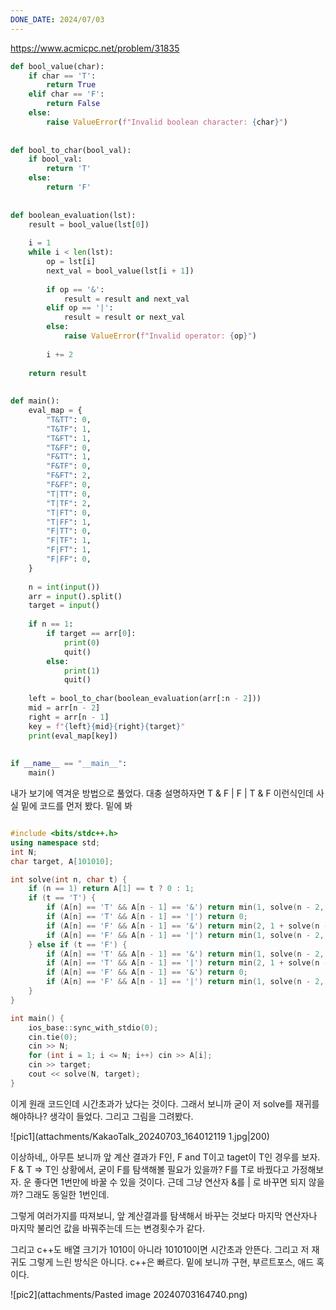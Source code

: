 ```yaml
---
DONE_DATE: 2024/07/03
---
```

https://www.acmicpc.net/problem/31835


```python
def bool_value(char):  
    if char == 'T':  
        return True  
    elif char == 'F':  
        return False  
    else:  
        raise ValueError(f"Invalid boolean character: {char}")  
  
  
def bool_to_char(bool_val):  
    if bool_val:  
        return 'T'  
    else:  
        return 'F'  
  
  
def boolean_evaluation(lst):  
    result = bool_value(lst[0])  
  
    i = 1  
    while i < len(lst):  
        op = lst[i]  
        next_val = bool_value(lst[i + 1])  
  
        if op == '&':  
            result = result and next_val  
        elif op == '|':  
            result = result or next_val  
        else:  
            raise ValueError(f"Invalid operator: {op}")  
  
        i += 2  
  
    return result  
  
  
def main():  
    eval_map = {  
        "T&TT": 0,  
        "T&TF": 1,  
        "T&FT": 1,  
        "T&FF": 0,  
        "F&TT": 1,  
        "F&TF": 0,  
        "F&FT": 2,  
        "F&FF": 0,  
        "T|TT": 0,  
        "T|TF": 2,  
        "T|FT": 0,  
        "T|FF": 1,  
        "F|TT": 0,  
        "F|TF": 1,  
        "F|FT": 1,  
        "F|FF": 0,  
    }  
  
    n = int(input())  
    arr = input().split()  
    target = input()  
  
    if n == 1:  
        if target == arr[0]:  
            print(0)  
            quit()  
        else:  
            print(1)  
            quit()  
  
    left = bool_to_char(boolean_evaluation(arr[:n - 2]))  
    mid = arr[n - 2]  
    right = arr[n - 1]  
    key = f"{left}{mid}{right}{target}"  
    print(eval_map[key])  
  
  
if __name__ == "__main__":  
    main()
```

내가 보기에 역겨운 방법으로 풀었다. 
대충 설명하자면
T & F | F | T & F
이런식인데 사실 밑에 코드를 먼저 봤다. 밑에 봐

```c++

#include <bits/stdc++.h>
using namespace std;
int N;
char target, A[101010];

int solve(int n, char t) {
	if (n == 1) return A[1] == t ? 0 : 1;
	if (t == 'T') {
		if (A[n] == 'T' && A[n - 1] == '&') return min(1, solve(n - 2, 'T'));
		if (A[n] == 'T' && A[n - 1] == '|') return 0;
		if (A[n] == 'F' && A[n - 1] == '&') return min(2, 1 + solve(n - 2, 'T'));
		if (A[n] == 'F' && A[n - 1] == '|') return min(1, solve(n - 2, 'T'));
	} else if (t == 'F') {
		if (A[n] == 'T' && A[n - 1] == '&') return min(1, solve(n - 2, 'F'));
		if (A[n] == 'T' && A[n - 1] == '|') return min(2, 1 + solve(n - 2, 'F'));
		if (A[n] == 'F' && A[n - 1] == '&') return 0;
		if (A[n] == 'F' && A[n - 1] == '|') return min(1, solve(n - 2, 'F'));
	}
}

int main() {
	ios_base::sync_with_stdio(0);
	cin.tie(0);
	cin >> N;
	for (int i = 1; i <= N; i++) cin >> A[i];
	cin >> target;
	cout << solve(N, target);
}


```

이게 원래 코드인데 시간초과가 났다는 것이다. 그래서 보니까 굳이 저 solve를 재귀를 해야하나? 생각이 들었다. 그리고 그림을 그려봤다.

![pic1](attachments/KakaoTalk_20240703_164012119 1.jpg|200)


이상하네,, 아무튼 보니까 앞 계산 결과가 F인, F and T이고 taget이 T인 경우를 보자.
F & T => T인 상황에서, 굳이 F를 탐색해볼 필요가 있을까? F를 T로 바꿨다고 가정해보자. 운 좋다면 1번만에 바꿀 수 있을 것이다. 근데 그냥 연산자 &를 | 로 바꾸면 되지 않을까? 그래도 동일한 1번인데.

그렇게 여러가지를 따져보니, 앞 계산결과를 탐색해서 바꾸는 것보다 마지막 연산자나 마지막 불리언 값을 바꿔주는데 드는 변경횟수가 같다. 

그리고 c++도 배열 크기가 1010이 아니라 101010이면 시간초과 안뜬다.
그리고 저 재귀도 그렇게 느린 방식은 아니다. 
c++은 빠르다.
밑에 보니까 구현, 부르트포스, 애드 혹이다.

![pic2](attachments/Pasted image 20240703164740.png)